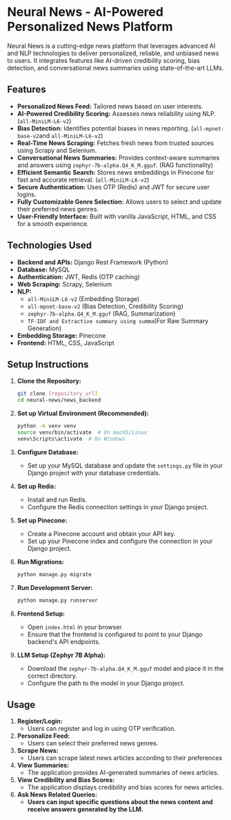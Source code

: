 # Neural News - AI-Powered Personalized News Platform

Neural News is a cutting-edge news platform that leverages advanced AI and NLP technologies to deliver personalized, reliable, and unbiased news to users. It integrates features like AI-driven credibility scoring, bias detection, and conversational news summaries using state-of-the-art LLMs.

## Features

-   **Personalized News Feed:** Tailored news based on user interests.
-   **AI-Powered Credibility Scoring:** Assesses news reliability using NLP. (`all-MiniLM-L6-v2`)
-   **Bias Detection:** Identifies potential biases in news reporting. (`all-mpnet-base-v2`and `all-MiniLM-L6-v2`)
-   **Real-Time News Scraping:** Fetches fresh news from trusted sources using Scrapy and Selenium.
-   **Conversational News Summaries:** Provides context-aware summaries and answers using `zephyr-7b-alpha.Q4_K_M.gguf`. (RAG functionality)
-   **Efficient Semantic Search:** Stores news embeddings in Pinecone for fast and accurate retrieval. (`all-MiniLM-L6-v2`)
-   **Secure Authentication:** Uses OTP (Redis) and JWT for secure user logins.
-   **Fully Customizable Genre Selection:** Allows users to select and update their preferred news genres.
-   **User-Friendly Interface:** Built with vanilla JavaScript, HTML, and CSS for a smooth experience.

## Technologies Used

-   **Backend and APIs:** Django Rest Framework (Python)
-   **Database:** MySQL
-   **Authentication:** JWT, Redis (OTP caching)
-   **Web Scraping:** Scrapy, Selenium
-   **NLP:**
    -   `all-MiniLM-L6-v2` (Embedding Storage)
    -   `all-mpnet-base-v2` (Bias Detection, Credibility Scoring)
    -   `zephyr-7b-alpha.Q4_K_M.gguf` (RAG, Summarization)
    -   `TF-IDF and Extractive summary using summa`(For Raw Summary Generation)
-   **Embedding Storage:** Pinecone
-   **Frontend:** HTML, CSS, JavaScript

## Setup Instructions

1.  **Clone the Repository:**

    ```bash
    git clone [repository_url]
    cd neural-news/news_backend
    ```

2.  **Set up Virtual Environment (Recommended):**

    ```bash
    python -m venv venv
    source venv/bin/activate  # On macOS/Linux
    venv\Scripts\activate  # On Windows
    ```
3.  **Configure Database:**

    -   Set up your MySQL database and update the `settings.py` file in your Django project with your database credentials.

4.  **Set up Redis:**

    -   Install and run Redis.
    -   Configure the Redis connection settings in your Django project.

5.  **Set up Pinecone:**

    -   Create a Pinecone account and obtain your API key.
    -   Set up your Pinecone index and configure the connection in your Django project.

6.  **Run Migrations:**

    ```bash
    python manage.py migrate
    ```

7.  **Run Development Server:**

    ```bash
    python manage.py runserver
    ```

8.  **Frontend Setup:**
    * Open `index.html` in your browser.
    * Ensure that the frontend is configured to point to your Django backend's API endpoints.

9. **LLM Setup (Zephyr 7B Alpha):**
    * Download the `zephyr-7b-alpha.Q4_K_M.gguf` model and place it in the correct directory.
    * Configure the path to the model in your Django project.

## Usage

1.  **Register/Login:**
    -   Users can register and log in using OTP verification.
2.  **Personalize Feed:**
    -   Users can select their preferred news genres.
3.  **Scrape News:**
    -   Users can scrape latest news articles according to their preferences
4.  **View Summaries:**
    -   The application provides AI-generated summaries of news articles.
5.  **View Credibility and Bias Scores:**
    -   The application displays credibility and bias scores for news articles.
6.  **Ask News Related Queries:**
    -   **Users can input specific questions about the news content and receive answers generated by the LLM.**





